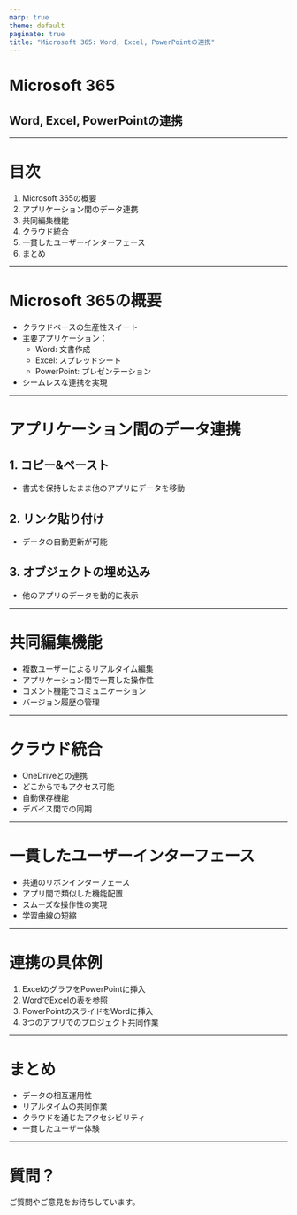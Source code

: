 ```yaml
---
marp: true
theme: default
paginate: true
title: "Microsoft 365: Word, Excel, PowerPointの連携"
---
```


# Microsoft 365
## Word, Excel, PowerPointの連携

---

# 目次

1. Microsoft 365の概要
2. アプリケーション間のデータ連携
3. 共同編集機能
4. クラウド統合
5. 一貫したユーザーインターフェース
6. まとめ

---

# Microsoft 365の概要

- クラウドベースの生産性スイート
- 主要アプリケーション：
  - Word: 文書作成
  - Excel: スプレッドシート
  - PowerPoint: プレゼンテーション
- シームレスな連携を実現

---

# アプリケーション間のデータ連携

## 1. コピー&ペースト
- 書式を保持したまま他のアプリにデータを移動

## 2. リンク貼り付け
- データの自動更新が可能

## 3. オブジェクトの埋め込み
- 他のアプリのデータを動的に表示

---

# 共同編集機能

- 複数ユーザーによるリアルタイム編集
- アプリケーション間で一貫した操作性
- コメント機能でコミュニケーション
- バージョン履歴の管理

---

# クラウド統合

- OneDriveとの連携
- どこからでもアクセス可能
- 自動保存機能
- デバイス間での同期

---

# 一貫したユーザーインターフェース

- 共通のリボンインターフェース
- アプリ間で類似した機能配置
- スムーズな操作性の実現
- 学習曲線の短縮

---

# 連携の具体例

1. ExcelのグラフをPowerPointに挿入
2. WordでExcelの表を参照
3. PowerPointのスライドをWordに挿入
4. 3つのアプリでのプロジェクト共同作業

---

# まとめ

- データの相互運用性
- リアルタイムの共同作業
- クラウドを通じたアクセシビリティ
- 一貫したユーザー体験

---

# 質問？

ご質問やご意見をお待ちしています。